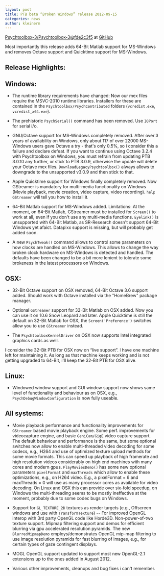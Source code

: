 ```yaml
---
layout: post
title: PTB beta “Broken Windows” release 2012-09-15
categories: news
author: kleinerm
---
```


[Psychtoolbox-3/Psychtoolbox-3@fde2c3f5][commit] at [GitHub](https://github.com/Psychtoolbox-3/Psychtoolbox-3)

Most importantly this release adds 64-Bit Matlab support for MS-Windows and
removes Octave support and Quicktime support for MS-Windows.

Release Highlights:
-------------------

Windows:
--------

*  The runtime library requirements have changed: Now our mex files require the
   MSVC-2010 runtime libraries. Installers for these are contained in the
   `Psychtoolbox/PsychContributed` folders (`vcredist.exe`, `vcredist_x64.exe`).

*  The prehistoric `PsychSerial()` command has been removed. Use `IOPort`
   for serial i/o.

*  GNU/Octave support for MS-Windows completely removed. After over 3 years of
   availability on Windows, only about 117 of over 22000 MS-Windows users gave
   Octave a try - that's only 0.5%, so i consider this a failure and declare
   defeat. If you want to continue using Octave 3.2.4 with Psychtoolbox on
   Windows, you must refrain from updating PTB 3.0.10 any further, or stick to
   PTB 3.0.9, otherwise the update will delete your Octave mex files.
   `DownloadLegacyPsychtoolbox()` always allows to downgrade to the
   unsupported v3.0.9 and then stick to that.

*  Apple Quicktime support for Windows finally completely removed. Now
   GStreamer is mandatory for multi-media functionality on Windows (Movie
   playback, movie creation, video capture, video recording). `help GStreamer`
   will tell you how to install it.

*  64-Bit Matlab support for MS-Windows added. Limitations: At the moment, on
   64-Bit Matlab, GStreamer must be installed for `Screen()` to work at all, even
   if you don't use any multi-media functions. `Eyelink()` is unsupported with
   64-Bit Matlab, as SR-Research doesn't support 64-Bit Windows yet afaict.
   Datapixx support is missing, but will probably get added soon.

*  A new `PsychTweak()` command allows to control some parameters on how
   clocks are handled on MS-Windows. This allows to change the way broken clock
   hardware on MS-Windows is detected and handled. The defaults have been
   changed to be a bit more lenient to tolerate some brokeness in the latest
   processors on Windows.

OSX:
----

*  32-Bit Octave support on OSX removed, 64-Bit Octave 3.6 support added.
   Should work with Octave installed via the "HomeBrew" package manager.

*  Optional `GStreamer` support for 32-Bit Matlab on OSX added. Now you can
   use it on 10.6 Snow Leopard and later. Apple Quicktime is still the default
   on 32-Bit Matlab for OSX, the `Screen('Preference')` switches allow you to use
   `GStreamer` instead.

*  The `PsychtoolboxKernelDriver` on OSX now supports Intel integrated
   graphics cards as well.

I consider the 32-Bit PTB for OSX now on “live support”. I have one machine
left for maintaining it. As long as that machine keeps working and is not
getting upgraded to 64-Bit, i'll keep the 32-Bit PTB for OSX alive.

Linux:
------

*  Windowed window support and GUI window support now shows same level of
   functionality and behaviour as on OSX, e.g.,
   `PsychDebugWindowConfiguration` is now fully useable.

All systems:
------------

*  Movie playback performance and functionality improvements for `GStreamer`
   based movie playback engine. Some perf. improvements for videocapture
   engine, and basic `GeniCam/GigE` video capture support. The default
   behaviour and performance is the same, but some optional switches now allow
   to enable multi-threaded video decoding for some codecs, e.g., H264 and use
   of optimized texture upload methods for some movie formats. This can speed
   up playback of high framerate and high resolution videos considerably on
   high end machines with many cores and modern gpus. `PlayMoviesDemo()` has
   some new optional parameters `pixelFormat` and `maxThreads` which allow to
   enable these optimizations, e.g., on H264 video. E.g., a pixelFormat = 6 and
   maxThreads = 0 will use as many processor cores as available for video
   decoding. On Linux and OSX this can provide over six-fold speedup, on
   Windows the multi-threading seems to be mostly ineffective at the moment,
   probably due to some codec bugs on Windows.

*  Support for `GL_TEXTURE_2D` textures as render targets (e.g., Offscreen
   windows and use with `TransformTexture`) -- For improved OpenGL interop with
   3rd party OpenGL code like Horde3D. Non-power-of-two texture support. Mipmap
   filtering support and demos for efficient blurring via gpu accelerated
   resolution pyramids. The new `BlurredMipmapDemo` employs/demonstrates OpenGL
   mip-map filtering to use image resolution pyramids for fast blurring of
   images, e.g., for certain types of gaze contingent displays.

*  MOGL OpenGL support updated to support most new OpenGL-2.1 extensions up
   to the ones added in August 2012.

*  Various other improvements, cleanups and bug fixes i can't remember.

[commit]: https://github.com/Psychtoolbox-3/Psychtoolbox-3/commit/fde2c3f5e00dabd27fc83356659f8099c78c585f
